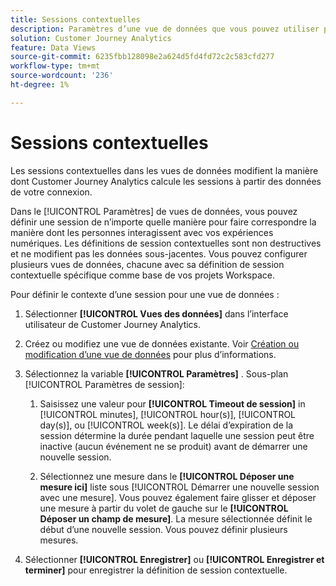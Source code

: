 ```yaml
---
title: Sessions contextuelles
description: Paramètres d’une vue de données que vous pouvez utiliser pour définir des sessions contextuelles.
solution: Customer Journey Analytics
feature: Data Views
source-git-commit: 6235fbb128098e2a624d5fd4fd72c2c583cfd277
workflow-type: tm+mt
source-wordcount: '236'
ht-degree: 1%

---
```



# Sessions contextuelles

Les sessions contextuelles dans les vues de données modifient la manière dont Customer Journey Analytics calcule les sessions à partir des données de votre connexion.

Dans le [!UICONTROL Paramètres] de vues de données, vous pouvez définir une session de n’importe quelle manière pour faire correspondre la manière dont les personnes interagissent avec vos expériences numériques. Les définitions de session contextuelles sont non destructives et ne modifient pas les données sous-jacentes. Vous pouvez configurer plusieurs vues de données, chacune avec sa définition de session contextuelle spécifique comme base de vos projets Workspace.

Pour définir le contexte d’une session pour une vue de données :

1. Sélectionner **[!UICONTROL Vues des données]** dans l’interface utilisateur de Customer Journey Analytics.

1. Créez ou modifiez une vue de données existante. Voir [Création ou modification d’une vue de données](create-dataview.md) pour plus d’informations.

1. Sélectionnez la variable **[!UICONTROL Paramètres]** . Sous-plan [!UICONTROL Paramètres de session]:

   1. Saisissez une valeur pour **[!UICONTROL Timeout de session]** in [!UICONTROL minutes], [!UICONTROL hour(s)], [!UICONTROL day(s)], ou [!UICONTROL week(s)]. Le délai d’expiration de la session détermine la durée pendant laquelle une session peut être inactive (aucun événement ne se produit) avant de démarrer une nouvelle session.

   2. Sélectionnez une mesure dans le **[!UICONTROL Déposer une mesure ici]** liste sous [!UICONTROL Démarrer une nouvelle session avec une mesure]. Vous pouvez également faire glisser et déposer une mesure à partir du volet de gauche sur le **[!UICONTROL Déposer un champ de mesure]**. La mesure sélectionnée définit le début d’une nouvelle session. Vous pouvez définir plusieurs mesures.

1. Sélectionner **[!UICONTROL Enregistrer]** ou **[!UICONTROL Enregistrer et terminer]** pour enregistrer la définition de session contextuelle.

